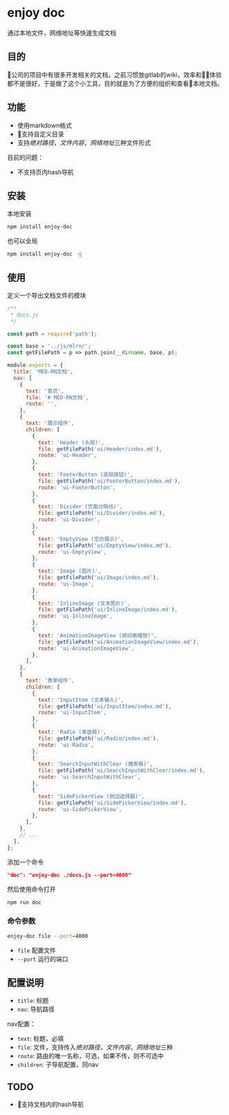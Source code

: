 # enjoy doc

通过本地文件，网络地址等快速生成文档

## 目的

公司的项目中有很多开发相关的文档，之前习惯放gitlab的wiki，效率和体验都不是很好，于是做了这个小工具，目的就是为了方便的组织和查看本地文档。

## 功能

- 使用markdown格式
- 支持自定义目录
- 支持*绝对路径*，*文件内容*，*网络地址*三种文件形式

目前的问题：

- 不支持页内hash导航

## 安装

本地安装

```bash
npm install enjoy-doc
```

也可以全局

```bash
npm install enjoy-doc -g
```

## 使用

定义一个导出文档文件的模块

```javascript
/**
 * docs.js
 */

const path = require('path');

const base = '../js/mlrn/';
const getFilePath = p => path.join(__dirname, base, p);

module.exports = {
  title: 'MED-RN文档',
  nav: [
    {
      text: '首页',
      file: '# MED-RN文档',
      route: '',
    },
    {
      text: '展示组件',
      children: [
        {
          text: 'Header (头部)',
          file: getFilePath('ui/Header/index.md'),
          route: 'ui-Header',
        },
        {
          text: 'FooterButton (底部按钮)',
          file: getFilePath('ui/FooterButton/index.md'),
          route: 'ui-FooterButton',
        },
        {
          text: 'Divider (页面分隔线)',
          file: getFilePath('ui/Divider/index.md'),
          route: 'ui-Divider',
        },
        {
          text: 'EmptyView (空白展示)',
          file: getFilePath('ui/EmptyView/index.md'),
          route: 'ui-EmptyView',
        },
        {
          text: 'Image (图片)',
          file: getFilePath('ui/Image/index.md'),
          route: 'ui-Image',
        },
        {
          text: 'InlineImage (文本图片)',
          file: getFilePath('ui/InlineImage/index.md'),
          route: 'ui-InlineImage',
        },
        {
          text: 'AnimationImageView (帧动画播放)',
          file: getFilePath('ui/AnimationImageView/index.md'),
          route: 'ui-AnimationImageView',
        },
      ],
    },
    {
      text: '表单组件',
      children: [
        {
          text: 'InputItem (文本输入)',
          file: getFilePath('ui/InputItem/index.md'),
          route: 'ui-InputItem',
        },
        {
          text: 'Radio (单选框)',
          file: getFilePath('ui/Radio/index.md'),
          route: 'ui-Radio',
        },
        {
          text: 'SearchInputWithClear (搜索框)',
          file: getFilePath('ui/SearchInputWithClear/index.md'),
          route: 'ui-SearchInputWithClear',
        },
        {
          text: 'SidePickerView (侧边选择器)',
          file: getFilePath('ui/SidePickerView/index.md'),
          route: 'ui-SidePickerView',
        },
      ],
    },
    // ...
  ],
};

```

添加一个命令

```json
"doc": "enjoy-doc ./docs.js --port=4000"
```

然后使用命令打开

```bash
npm run doc
```

### 命令参数

```bash
enjoy-doc file --port=4000
```

- `file` 配置文件
- `--port` 运行的端口

## 配置说明

- `title`: 标题
- `nav`: 导航路径

nav配置：

- `text`: 标题，必填
- `file`: 文件，支持传入*绝对路径*，*文件内容*，*网络地址*三种
- `route`: 路由的唯一名称，可选，如果不传，则不可选中
- `children`: 子导航配置，同nav

## TODO

- 支持文档内的hash导航
